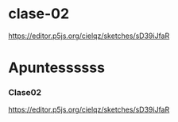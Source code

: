 # clase-02

<https://editor.p5js.org/cielqz/sketches/sD39iJfaR>

# Apuntessssss

### Clase02

https://editor.p5js.org/cielqz/sketches/sD39iJfaR
